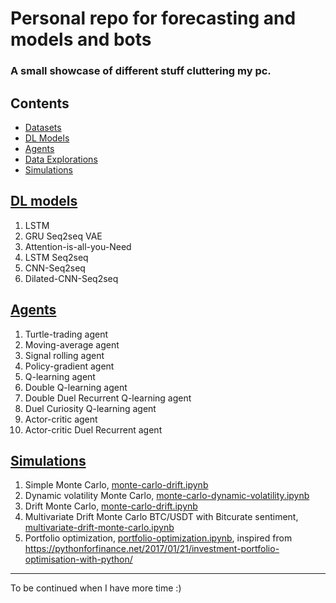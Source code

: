 # Personal repo for forecasting and models and bots
### A small showcase of different stuff cluttering my pc.


## Contents
  * [Datasets](#Datasets)
  * [DL Models](#models)
  * [Agents](#agents)
  * [Data Explorations](#data-explorations)
  * [Simulations](#simulations)

## [DL models](deep-learning)
 1. LSTM
 2. GRU Seq2seq VAE
 3. Attention-is-all-you-Need
 4. LSTM Seq2seq
 5. CNN-Seq2seq
 6. Dilated-CNN-Seq2seq


## [Agents](agent)
 1. Turtle-trading agent
 2. Moving-average agent
 3. Signal rolling agent
 4. Policy-gradient agent
 5. Q-learning agent
 6. Double Q-learning agent
 7. Double Duel Recurrent Q-learning agent
 8. Duel Curiosity Q-learning agent
 9. Actor-critic agent
 10. Actor-critic Duel Recurrent agent


## [Simulations](simulation)

1. Simple Monte Carlo, [monte-carlo-drift.ipynb](simulation/monte-carlo-drift.ipynb)
2. Dynamic volatility Monte Carlo, [monte-carlo-dynamic-volatility.ipynb](simulation/monte-carlo-dynamic-volatility.ipynb)
3. Drift Monte Carlo, [monte-carlo-drift.ipynb](simulation/monte-carlo-drift.ipynb)
4. Multivariate Drift Monte Carlo BTC/USDT with Bitcurate sentiment, [multivariate-drift-monte-carlo.ipynb](simulation/multivariate-drift-monte-carlo.ipynb)
5. Portfolio optimization, [portfolio-optimization.ipynb](simulation/portfolio-optimization.ipynb), inspired from https://pythonforfinance.net/2017/01/21/investment-portfolio-optimisation-with-python/


---

To be continued when I have more time :)
